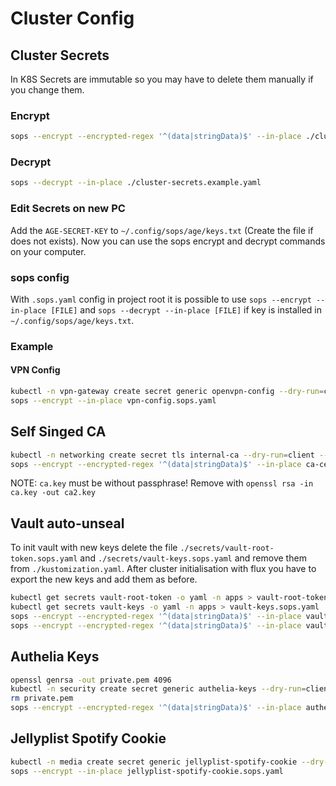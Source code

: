 # Cluster Config

## Cluster Secrets

In K8S Secrets are immutable so you may have to delete them manually if you change them.

### Encrypt

```bash
sops --encrypt --encrypted-regex '^(data|stringData)$' --in-place ./cluster-secrets.example.yaml
```

### Decrypt

```bash
sops --decrypt --in-place ./cluster-secrets.example.yaml
```

### Edit Secrets on new PC

Add the `AGE-SECRET-KEY` to `~/.config/sops/age/keys.txt` (Create the file if does not exists). Now you can use the sops encrypt and decrypt commands on your computer.

### sops config

With `.sops.yaml` config in project root it is possible to use `sops --encrypt --in-place [FILE]` and `sops --decrypt --in-place [FILE]` if key is installed in `~/.config/sops/age/keys.txt`.

### Example

#### VPN Config

```bash
kubectl -n vpn-gateway create secret generic openvpn-config --dry-run=client --from-file=vpnConfigfile=./INPUT_FILENAME.ovpn -o yaml > vpn-config.sops.yaml
sops --encrypt --in-place vpn-config.sops.yaml
```

## Self Singed CA

```bash
kubectl -n networking create secret tls internal-ca --dry-run=client --cert=ca.crt --key=ca.key -o yaml > ca-certs.sops.yaml
sops --encrypt --encrypted-regex '^(data|stringData)$' --in-place ca-certs.sops.yaml
```

NOTE: `ca.key` must be without passphrase! Remove with `openssl rsa -in ca.key -out ca2.key`

## Vault auto-unseal

To init vault with new keys delete the file `./secrets/vault-root-token.sops.yaml` and `./secrets/vault-keys.sops.yaml` and remove them from `./kustomization.yaml`. After cluster initialisation with flux you have to export the new keys and add them as before.

```bash
kubectl get secrets vault-root-token -o yaml -n apps > vault-root-token.sops.yaml
kubectl get secrets vault-keys -o yaml -n apps > vault-keys.sops.yaml
sops --encrypt --encrypted-regex '^(data|stringData)$' --in-place vault-root-token.sops.yaml
sops --encrypt --encrypted-regex '^(data|stringData)$' --in-place vault-keys.sops.yaml
```

## Authelia Keys

```bash
openssl genrsa -out private.pem 4096
kubectl -n security create secret generic authelia-keys --dry-run=client --from-file=oidcIssuerPrivateKey=./private.pem -o yaml > authelia-keys.sops.yam
rm private.pem
sops --encrypt --encrypted-regex '^(data|stringData)$' --in-place authelia-keys.sops.yaml
```


## Jellyplist Spotify Cookie

```sh
kubectl -n media create secret generic jellyplist-spotify-cookie --dry-run=client --from-file=vpnConfigfile=./cookies.txt -o yaml > jellyplist-spotify-cookie.sops.yaml
sops --encrypt --in-place jellyplist-spotify-cookie.sops.yaml
```
